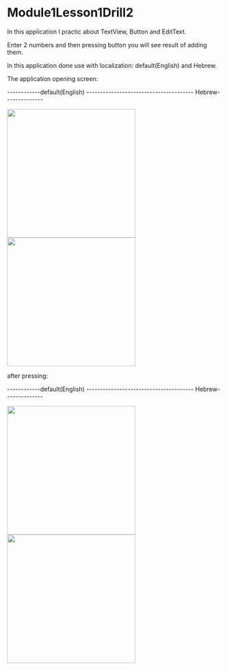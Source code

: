 # Module1Lesson1Drill2

In this application I practic about TextView, Button and EditText.

Enter 2 numbers and then pressing button you will see result of adding them.

In this application done use with localization: default(English) and Hebrew.  

The application opening screen:

------------default(English) --------------------------------------- Hebrew--------------

<img src = "https://user-images.githubusercontent.com/102150516/184867080-c9b5f0e3-d419-4b28-a8e5-ec07d5e72c45.jpg" width=300 > <img src = "https://user-images.githubusercontent.com/102150516/184867084-09fc4b30-3bdc-4b85-a034-9b32839c09ec.jpg" width=300 >

after pressing:

------------default(English) --------------------------------------- Hebrew--------------

<img src = "https://user-images.githubusercontent.com/102150516/184867062-6bc549e4-2b2e-4e2a-a061-3c6b7646a00b.jpg" width=300 > <img src = "https://user-images.githubusercontent.com/102150516/184867086-83522a5e-d6fc-4103-a0c5-2b967db45515.jpg" width=300 >

